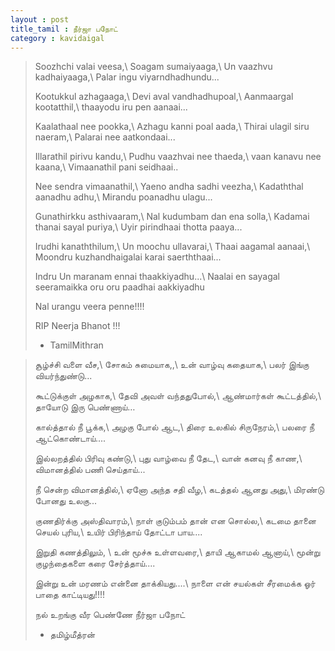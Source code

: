 ```yaml
---
layout : post
title_tamil : நீர்ஜா பநோட்
category : kavidaigal
---
```


<div id="english-poem">

>Soozhchi valai veesa,\\
Soagam sumaiyaaga,\\
Un vaazhvu kadhaiyaaga,\\
Palar ingu viyarndhadhundu...
>
>Kootukkul azhagaaga,\\
Devi aval vandhadhupoal,\\
Aanmaargal kootatthil,\\
thaayodu iru pen aanaai...
>
>Kaalathaal nee pookka,\\
Azhagu kanni poal aada,\\
Thirai ulagil siru naeram,\\
Palarai nee aatkondaai...
>
>Illarathil pirivu kandu,\\
Pudhu vaazhvai nee thaeda,\\
vaan kanavu nee kaana,\\
Vimaanathil pani seidhaai..
>
>Nee sendra vimaanathil,\\
Yaeno andha sadhi veezha,\\
Kadaththal aanadhu adhu,\\
Mirandu poanadhu ulagu...
>
>Gunathirkku asthivaaram,\\
Nal kudumbam dan ena solla,\\
Kadamai thanai sayal puriya,\\
Uyir pirindhaai thotta paaya...
>
>Irudhi kanaththilum,\\
Un moochu ullavarai,\\
Thaai aagamal aanaai,\\
Moondru kuzhandhaigalai karai saerththaai...
>
>Indru Un maranam ennai thaakkiyadhu...\\
Naalai en sayagal seeramaikka oru oru paadhai aakkiyadhu
>
>Nal urangu veera penne!!!!
>
>RIP Neerja Bhanot !!!
>
> - TamilMithran

</div>
<div id="tamil-poem">

>சூழ்ச்சி வளை வீச,\\
சோகம் சுமையாக,,\\
உன் வாழ்வு கதையாக,\\
பலர் இங்கு வியர்ந்துண்டு...
>
>கூட்டுக்குள் அழகாக,\\
தேவி அவள் வந்ததுபோல்,\\
ஆண்மார்கள் கூட்டத்தில்,\\
தாயோடு இரு பெண்ணாய்…
>
>கால்த்தால் நீ பூக்க,\\
அழகு போல் ஆட,\\
திரை உலகில் சிருநேரம்,\\
பலரை நீ ஆட்கொண்டாய்....
>
>இல்லறத்தில் பிரிவு கண்டு,\\
புது வாழ்வை நீ தேட,\\
வான் கனவு நீ காண,\\
விமானத்தில் பணி செய்தாய்...
>
>நீ சென்ற விமானத்தில்,\\
ஏனோ அந்த சதி வீழ,\\
கடத்தல் ஆனது அது,\\
மிரண்டு போனது உலகு...
>
>குணதிர்க்கு அஸ்திவாரம்,\\
நாள் குடும்பம் தான் என சொல்ல,\\
கடமை தானை செயல் புரிய,\\
உயிர் பிரிந்தாய் தோட்டா பாய....
>
>இறுதி கணத்திலும், \\
உன் மூச்சு உள்ளவரை,\\
தாயி ஆகாமல் ஆனாய்,\\
மூன்று குழந்தைகளை கரை சேர்த்தாய்....
>
>இன்று உன் மரணம் என்னை தாக்கியது....\\
நாளை என் சயல்கள் சீரமைக்க ஓர் பாதை காட்டியது!!!!
>
>நல் உறங்கு வீர பெண்ணே
>நீர்ஜா பநோட்
>
> -	தமிழ்மீத்ரன்

</div>
